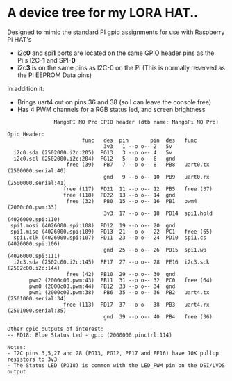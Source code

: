 # A device tree for my LORA HAT..

Designed to mimic the standard PI gpio assignments for use with Raspberry Pi HAT's
* i2c**0** and spi**1** ports are located on the same GPIO header pins as the Pi's I2C-**1** and SPI-**0**
* i2c**3** is on the same pins as I2C-0 on the Pi (This is normally reserved as the Pi EEPROM Data pins)

In addition it:
* Brings uart4 out on pins 36 and 38 (so I can leave the console free)
* Has 4 PWM channels for a RGB status led, and screen brightness

```
               MangoPI MQ Pro GPIO header (dtb name: MangoPi MQ Pro)

Gpio Header:
                        func   des  pin       pin  des   func
                               3v3   1 --o o-- 2   5v
  i2c0.sda (2502000.i2c:205)  PG13   3 --o o-- 4   5v
  i2c0.scl (2502000.i2c:204)  PG12   5 --o o-- 6   gnd
                   free (39)   PB7   7 --o o-- 8   PB8   uart0.tx (2500000.serial:40)
                               gnd   9 --o o-- 10  PB9   uart0.rx (2500000.serial:41)
                  free (117)  PD21  11 --o o-- 12  PB5   free (37)
                  free (118)  PD22  13 --o o-- 14  gnd
                   free (32)   PB0  15 --o o-- 16  PB1   pwm4 (2000c00.pwm:33)
                               3v3  17 --o o-- 18  PD14  spi1.hold (4026000.spi:110)
 spi1.mosi (4026000.spi:108)  PD12  19 --o o-- 20  gnd
 spi1.miso (4026000.spi:109)  PD13  21 --o o-- 22  PC1   free (65)
  spi1.clk (4026000.spi:107)  PD11  23 --o o-- 24  PD10  spi1.cs (4026000.spi:106)
                               gnd  25 --o o-- 26  PD15  spi1.wp (4026000.spi:111)
  i2c3.sda (2502c00.i2c:145)  PE17  27 --o o-- 28  PE16  i2c3.sck (2502c00.i2c:144)
                   free (42)  PB10  29 --o o-- 30  gnd
       pwm2 (2000c00.pwm:43)  PB11  31 --o o-- 32  PC0   free (64)
       pwm0 (2000c00.pwm:44)  PB12  33 --o o-- 34  gnd
       pwm1 (2000c00.pwm:38)   PB6  35 --o o-- 36  PB2   uart4.tx (2501000.serial:34)
                  free (113)  PD17  37 --o o-- 38  PB3   uart4.rx (2501000.serial:35)
                               gnd  39 --o o-- 40  PB4   free (36)

Other gpio outputs of interest:
-- PD18: Blue Status Led - gpio (2000000.pinctrl:114)

Notes:
- I2C pins 3,5,27 and 28 (PG13, PG12, PE17 and PE16) have 10K pullup resistors to 3v3
- The Status LED (PD18) is common with the LED_PWM pin on the DSI/LVDS output
```
